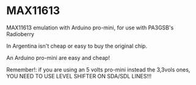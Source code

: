 # MAX11613
MAX11613 emulation with Arduino pro-mini, for use with PA3GSB's Radioberry

In Argentina isn't cheap or easy to buy the original chip.

An Arduino pro-mini are easy and cheap!

Remember!: if you are using an 5 volts pro-mini instead the 3,3vols ones, YOU NEED TO  USE LEVEL SHIFTER ON SDA/SDL LINES!!!
